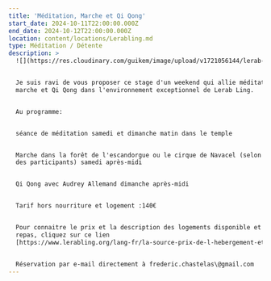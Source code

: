 ```yaml
---
title: 'Méditation, Marche et Qi Qong'
start_date: 2024-10-11T22:00:00.000Z
end_date: 2024-10-12T22:00:00.000Z
location: content/locations/Lerabling.md
type: Méditation / Détente
description: >
  ![](https://res.cloudinary.com/guikem/image/upload/v1721056144/lerab-ling-2_z3eebr.jpg)


  Je suis ravi de vous proposer ce stage d'un weekend qui allie méditation,
  marche et Qi Qong dans l'environnement exceptionnel de Lerab Ling.


  Au programme: 


  séance de méditation samedi et dimanche matin dans le temple


  Marche dans la forêt de l'escandorgue ou le cirque de Navacel (selon niveau
  des participants) samedi après-midi 


  Qi Qong avec Audrey Allemand dimanche après-midi


  Tarif hors nourriture et logement :140€ 


  Pour connaitre le prix et la description des logements disponible et des
  repas, cliquez sur ce lien
  [https://www.lerabling.org/lang-fr/la-source-prix-de-l-hebergement-et-des-repas](https://www.lerabling.org/lang-fr/la-source-prix-de-l-hebergement-et-des-repas)


  Réservation par e-mail directement à frederic.chastelas\@gmail.com
---
```


